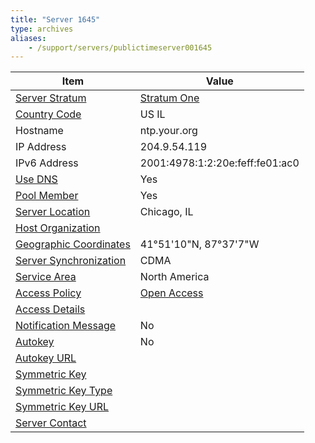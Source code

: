 ```yaml
---
title: "Server 1645"
type: archives
aliases:
    - /support/servers/publictimeserver001645
---
```


| Item | Value |
| ----- | ----- |
| [Server Stratum](/support/servers/serverstratum) | [Stratum One](/support/servers/stratumonetimeservers) |
| [Country Code](/support/servers/countrycode) | US IL |
| Hostname |  ntp.your.org |
| IP Address |  204.9.54.119 |
| IPv6 Address |  2001:4978:1:2:20e:feff:fe01:ac0 |
| [Use DNS](/support/servers/usedns) | Yes |
| [Pool Member](/support/servers/poolmember) | Yes |
| [Server Location](/support/servers/serverlocation) |  Chicago, IL |
| [Host Organization](/support/servers/hostorganization) | |
| [ Geographic Coordinates](/support/servers/geographiccoordinates) |  41°51'10"N, 87°37'7"W |
| [Server Synchronization](/support/servers/serversynchronization) | CDMA |
| [Service Area](/support/servers/servicearea) |  North America  |
| [Access Policy](/support/servers/accesspolicy) | [Open Access](/support/servers/openaccess) |
| [Access Details](/support/servers/accessdetails) |  |
| [Notification Message](/support/servers/notificationmessage) | No |
| [Autokey](/support/servers/autokey) | No |
| [Autokey URL](/support/servers/autokeyurl) | |
| [Symmetric Key](/support/servers/symmetrickey) |  |
| [Symmetric Key Type](/support/servers/symmetrickeytype) | |
| [Symmetric Key URL](/support/servers/symmetrickeyurl) | |
| [Server Contact](/support/servers/servercontact) |  |